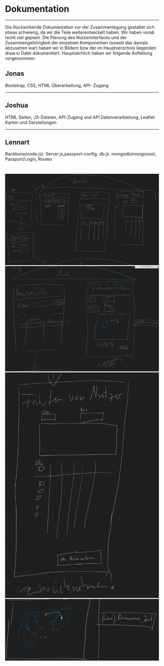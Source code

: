 # Dokumentation
***
Die Rückwirkende Dokumentation vor der Zusammenlegung gestaltet sich etwas schwierig, da wir die Teile weiterentwickelt haben.
Wir haben vorab recht viel geplant. Die Planung des Nutzerinterfaces und der Zusammengehörigkeit der einzelnen Komponenten 
(soweit das damals abzusehen war) haben wir in Bildern bzw der im Hauptverzchnis liegenden draw.io Datei dokumentiert.
Hauptsächlich haben wir folgende Aufteilung vorgenommen:

## Jonas
Bootstrap, CSS, HTML Überarbeitung, API- Zugang
***
## Joshua
HTML Seiten, JS-Dateien, API-Zugang und API Datenverarbeitung, Leaflet Karten und Darstellungen
***
## Lennart
Backbone(node.js): Server.js,passport-config, db.js: mongodb(mongoose), Passport/Login, Routes





#


![BildNr1](/images/GS1.png)
![BildNr2](/images/GS2.png)
![BildNr3](/images/GS3.png)
![BildNr4](/images/GS4.png)
